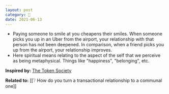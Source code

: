```yaml
---
layout: post
category: 🌰
date: 2021-06-13
---
```

- Paying someone to smile at you cheapens their smiles. When someone picks you up in an Uber from the airport, your relationship with that person has not been deepened. In comparison, when a friend picks you up from the airport, your relationship improves.
- Here spiritual means relating to the aspect of the self that we perceive as being metaphysical. Things like "happiness", "belonging", etc.

**Inspired by:** [The Token Society](https://www.drorpoleg.com/the-token-society/)

**Related to:** [[❔ How do you turn a transactional relationship to a communal one]]